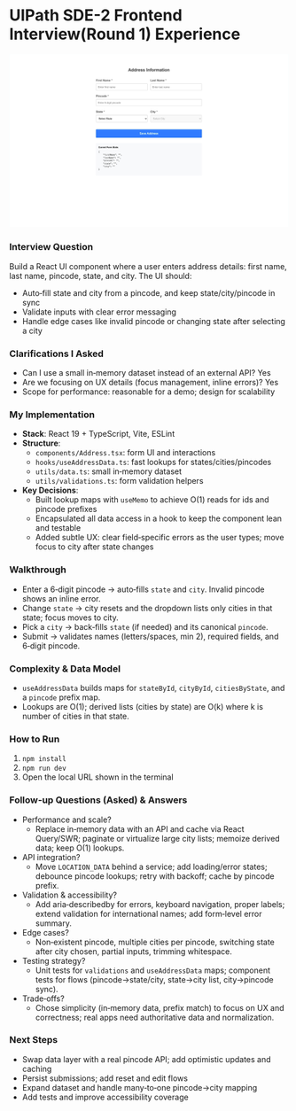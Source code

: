 # UIPath SDE-2 Frontend Interview(Round 1) Experience 

![App screenshot](public/screenshot.png)

### Interview Question
Build a React UI component where a user enters address details: first name, last name, pincode, state, and city. The UI should:
- Auto‑fill state and city from a pincode, and keep state/city/pincode in sync
- Validate inputs with clear error messaging
- Handle edge cases like invalid pincode or changing state after selecting a city

### Clarifications I Asked
- Can I use a small in‑memory dataset instead of an external API? Yes
- Are we focusing on UX details (focus management, inline errors)? Yes
- Scope for performance: reasonable for a demo; design for scalability

### My Implementation
- **Stack**: React 19 + TypeScript, Vite, ESLint
- **Structure**:
  - `components/Address.tsx`: form UI and interactions
  - `hooks/useAddressData.ts`: fast lookups for states/cities/pincodes
  - `utils/data.ts`: small in‑memory dataset
  - `utils/validations.ts`: form validation helpers
- **Key Decisions**:
  - Built lookup maps with `useMemo` to achieve O(1) reads for ids and pincode prefixes
  - Encapsulated all data access in a hook to keep the component lean and testable
  - Added subtle UX: clear field‑specific errors as the user types; move focus to city after state changes

### Walkthrough
- Enter a 6‑digit pincode → auto‑fills `state` and `city`. Invalid pincode shows an inline error.
- Change `state` → city resets and the dropdown lists only cities in that state; focus moves to city.
- Pick a `city` → back‑fills `state` (if needed) and its canonical `pincode`.
- Submit → validates names (letters/spaces, min 2), required fields, and 6‑digit pincode.

### Complexity & Data Model
- `useAddressData` builds maps for `stateById`, `cityById`, `citiesByState`, and a `pincode` prefix map.
- Lookups are O(1); derived lists (cities by state) are O(k) where k is number of cities in that state.

### How to Run
1. `npm install`
2. `npm run dev`
3. Open the local URL shown in the terminal

### Follow‑up Questions (Asked) & Answers
- Performance and scale?
  - Replace in‑memory data with an API and cache via React Query/SWR; paginate or virtualize large city lists; memoize derived data; keep O(1) lookups.
- API integration?
  - Move `LOCATION_DATA` behind a service; add loading/error states; debounce pincode lookups; retry with backoff; cache by pincode prefix.
- Validation & accessibility?
  - Add aria‑describedby for errors, keyboard navigation, proper labels; extend validation for international names; add form‑level error summary.
- Edge cases?
  - Non‑existent pincode, multiple cities per pincode, switching state after city chosen, partial inputs, trimming whitespace.
- Testing strategy?
  - Unit tests for `validations` and `useAddressData` maps; component tests for flows (pincode→state/city, state→city list, city→pincode sync).
- Trade‑offs?
  - Chose simplicity (in‑memory data, prefix match) to focus on UX and correctness; real apps need authoritative data and normalization.

### Next Steps
- Swap data layer with a real pincode API; add optimistic updates and caching
- Persist submissions; add reset and edit flows
- Expand dataset and handle many‑to‑one pincode→city mapping
- Add tests and improve accessibility coverage
